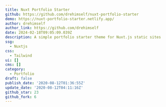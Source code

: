 ```yaml
---
title: Nuxt Portfolio Starter
github: https://github.com/drehimself/nuxt-portfolio-starter
demo: https://nuxt-portfolio-starter.netlify.app/
author: drehimself
author_link: https://github.com/drehimself
date: 2024-02-18T09:05:09.039Z
description: A simple portfolio starter theme for Nuxt.js static sites.
ssg:
  - Nuxtjs
css:
  - Tailwind
ui: []
cms: []
category:
  - Portfolio
draft: false
publish_date: '2020-08-12T01:36:55Z'
update_date: '2020-08-12T04:11:16Z'
github_star: 23
github_fork: 6
---
```

